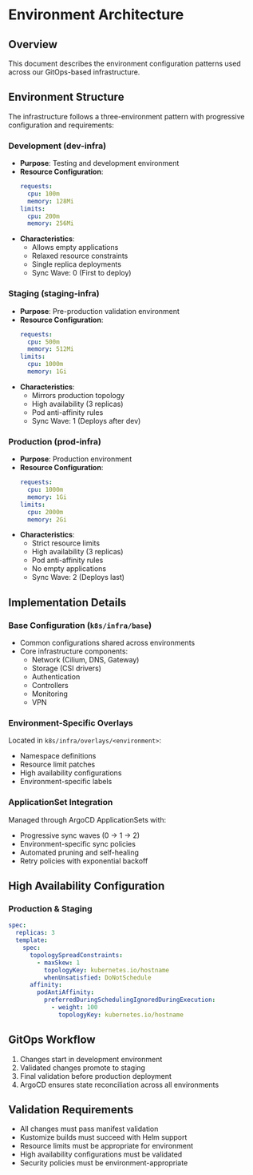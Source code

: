 # Environment Architecture

## Overview

This document describes the environment configuration patterns used across our GitOps-based infrastructure.

## Environment Structure

The infrastructure follows a three-environment pattern with progressive configuration and requirements:

### Development (dev-infra)

- **Purpose**: Testing and development environment
- **Resource Configuration**:
  ```yaml
  requests:
    cpu: 100m
    memory: 128Mi
  limits:
    cpu: 200m
    memory: 256Mi
  ```
- **Characteristics**:
  - Allows empty applications
  - Relaxed resource constraints
  - Single replica deployments
  - Sync Wave: 0 (First to deploy)

### Staging (staging-infra)

- **Purpose**: Pre-production validation environment
- **Resource Configuration**:
  ```yaml
  requests:
    cpu: 500m
    memory: 512Mi
  limits:
    cpu: 1000m
    memory: 1Gi
  ```
- **Characteristics**:
  - Mirrors production topology
  - High availability (3 replicas)
  - Pod anti-affinity rules
  - Sync Wave: 1 (Deploys after dev)

### Production (prod-infra)

- **Purpose**: Production environment
- **Resource Configuration**:
  ```yaml
  requests:
    cpu: 1000m
    memory: 1Gi
  limits:
    cpu: 2000m
    memory: 2Gi
  ```
- **Characteristics**:
  - Strict resource limits
  - High availability (3 replicas)
  - Pod anti-affinity rules
  - No empty applications
  - Sync Wave: 2 (Deploys last)

## Implementation Details

### Base Configuration (`k8s/infra/base`)

- Common configurations shared across environments
- Core infrastructure components:
  - Network (Cilium, DNS, Gateway)
  - Storage (CSI drivers)
  - Authentication
  - Controllers
  - Monitoring
  - VPN

### Environment-Specific Overlays

Located in `k8s/infra/overlays/<environment>`:

- Namespace definitions
- Resource limit patches
- High availability configurations
- Environment-specific labels

### ApplicationSet Integration

Managed through ArgoCD ApplicationSets with:

- Progressive sync waves (0 → 1 → 2)
- Environment-specific sync policies
- Automated pruning and self-healing
- Retry policies with exponential backoff

## High Availability Configuration

### Production & Staging

```yaml
spec:
  replicas: 3
  template:
    spec:
      topologySpreadConstraints:
        - maxSkew: 1
          topologyKey: kubernetes.io/hostname
          whenUnsatisfied: DoNotSchedule
      affinity:
        podAntiAffinity:
          preferredDuringSchedulingIgnoredDuringExecution:
            - weight: 100
              topologyKey: kubernetes.io/hostname
```

## GitOps Workflow

1. Changes start in development environment
2. Validated changes promote to staging
3. Final validation before production deployment
4. ArgoCD ensures state reconciliation across all environments

## Validation Requirements

- All changes must pass manifest validation
- Kustomize builds must succeed with Helm support
- Resource limits must be appropriate for environment
- High availability configurations must be validated
- Security policies must be environment-appropriate
